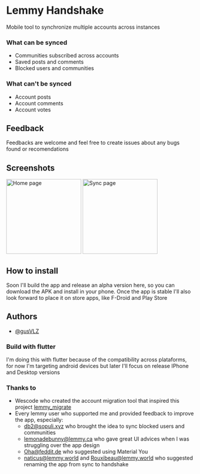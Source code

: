 # Lemmy Handshake

Mobile tool to synchronize multiple accounts across instances

### What can be synced
- Communities subscribed across accounts
- Saved posts and comments
- Blocked users and communities

### What can't be synced
- Account posts
- Account comments
- Account votes

## Feedback
Feedbacks are welcome and feel free to create issues about any bugs found or recomendations

## Screenshots
<img alt="Home page" src="https://sh.itjust.works/pictrs/image/0c3afffa-c7cb-4c42-8c9d-d856ff7a17df.webp?format=webp" width="200"/>
<img alt="Sync page" src="https://sh.itjust.works/pictrs/image/c6170306-9625-4488-b5c7-f1211ebf21a2.webp" width="200"/>

## How to install
Soon I'll build the app and release an alpha version here, so you can download the APK and install in your phone.
Once the app is stable I'll also look forward to place it on store apps, like F-Droid and Play Store 

## Authors
- [@gusVLZ](https://www.github.com/gusVLZ)

### Build with flutter
I'm doing this with flutter because of the compatibility across plataforms, for now I'm targeting android devices but later I'll focus on release IPhone and Desktop versions

### Thanks to
 - Wescode who created the account migration tool that inspired this project [lemmy_migrate](https://github.com/wescode/lemmy_migrate)
 - Every lemmy user who supported me and provided feedback to improve the app, especially:
   - db2@sopuli.xyz who brought the idea to sync blocked users and communities
   - lemonadebunny@lemmy.ca who gave great UI advices when I was struggling over the app design
   - Oha@feddit.de who suggested using Material You 
   - naticus@lemmy.world and Rouxibeau@lemmy.world who suggested renaming the app from sync to handshake
